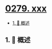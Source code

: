 # [0279. xxx](https://github.com/Tdahuyou/TNotes.leetcode/tree/main/notes/0279.%20xxx)

<!-- region:toc -->

- [1. 📝 概述](#1--概述)

<!-- endregion:toc -->

## 1. 📝 概述
